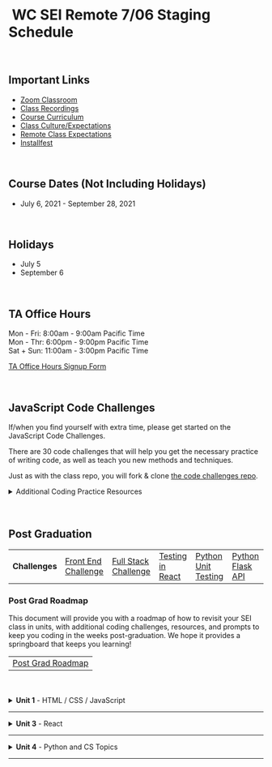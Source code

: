 <h1><img src="https://ga-dash.s3.amazonaws.com/production/assets/logo-9f88ae6c9c3871690e33280fcf557f33.png" alt="" style="max-width:100%;" /> WC SEI Remote 7/06 Staging Schedule</h1>

<br/>

## Important Links

- [Zoom Classroom](https://generalassembly.zoom.us/j/95974443973)
- [Class Recordings](https://github.com/SEIR-7-06/schedule/blob/master/class-recordings.md)
- [Course Curriculum](https://github.com/SEIR-7-06/schedule/blob/master/course-curriculum.md)
- [Class Culture/Expectations](https://github.com/SEIR-7-06/welcome-to-sei)
- [Remote Class Expectations](https://github.com/SEIR-7-06/remote-class-expectations)
- [Installfest](https://github.com/SEIR-7-06/installfest)

<br/>

## Course Dates (Not Including Holidays)

- July 6, 2021 - September 28, 2021

<br/>

## Holidays

- July 5
- September 6

<br/>

## TA Office Hours

Mon - Fri: 8:00am - 9:00am Pacific Time<br />
Mon - Thr: 6:00pm - 9:00pm Pacific Time<br />
Sat + Sun: 11:00am - 3:00pm Pacific Time

[TA Office Hours Signup Form](#)

<br/>

## JavaScript Code Challenges

If/when you find yourself with extra time, please get started on the JavaScript Code Challenges.

There are 30 code challenges that will help you get the necessary practice of writing code, as well as teach you new methods and techniques.

Just as with the class repo, you will fork & clone [the code challenges repo](https://github.com/SEIR-7-06/daily-js-code-challenges).

<details>
    <summary>Additional Coding Practice Resources</summary>
    <h3>Codewars</h3>
    <a href="https://www.codewars.com">Codewars</a> is an excellent source of coding challenges for numerous programming languages.
    <p>It's free, so be sure to create an account so that you can track your progress.
        Code challenges (called _Kata_) vary in difficulty from "8kyu" (easiest) to "1kyu".</p>
    <h3>Interview Cake</h3>
    <p>Designed to prep you technical interviews, <a href="https://www.interviewcake.com">Interview Cake</a> comes highly recommended.</p>
    <p>It's not free, however, you should take advantage of its free 7-day email crash course and decide to if its worth the bucks to you.</p>
    <h3>Advent of Code</h3>
    <p><a href="https://adventofcode.com/">Advent of Code</a> has special puzzles during the month of December (only).</p>
    <p>However, you can access past year's puzzles!</p>
</details>

<br/>
<br/>

## Post Graduation

<table>
    <tbody>
        <tr>    
            <td><strong>Challenges</strong></td>
            <td><a href="https://github.com/SEIR-7-06/shopping-cart-coding-challenge">Front End Challenge</a></td>
            <td><a href="https://github.com/SEIR-7-06/csv-parse-starter">Full Stack Challenge</a></td>
            <td><a href="https://github.com/SEIR-7-06/testing-in-react-with-jest-and-enzyme">Testing in React</a></td>
            <td><a href="https://github.com/SEIR-7-06/Python-unit-test">Python Unit Testing</a></td>
            <td><a href="https://github.com/SEIR-7-06/flask-api">Python Flask API</a></td>
        </tr>
    </tbody>
</table>

### Post Grad Roadmap

<p>This document will provide you with a roadmap of how to revisit your SEI class in units, with additional coding challenges, resources, and prompts to keep you coding in the weeks post-graduation. We hope it provides a springboard that keeps you learning!</p>
<table>
    <tbody>
        <tr>
            <td><a href="https://docs.google.com/spreadsheets/d/15JX2Z5_095QiYyxQ-aGsnjqmvVGxfATvnMO3k5SK_Y8/edit#gid=563096904">Post Grad Roadmap</a></td>
        </tr>
    </tbody>
</table>

<br />
<br />







<!-- Unit 1 Dropdown -->
<details>
    <summary><strong>Unit 1</strong> - HTML / CSS / JavaScript</summary>
    <ul type="none">
        <!-- Week 1 Dropdown -->
        <li>
            <details> 
                <summary>Week 1 - FUNdamentals!</summary>
                <!-- Schedule Table -->
                <h2>Week 1 Schedule</h2>
                <table>
                    <thead>
                        <tr>
                            <td></td>
                            <th>Morning Exercise</th>
                            <th>Module 1</th>
                            <th>Module 2</th>
                            <th>HW &amp; Extras</th>
                            <th>Focus</th>
                        </tr>
                    </thead>
                    <tbody>
                        <tr>
                            <td><strong>Monday</strong><br />(7/5)</td>
                            <td>Holiday</td>
                            <td>Holiday</td>
                            <td>Holiday</td>
                            <td>Holiday</td>
                            <td>Holiday</td>
                        </tr>
                        <tr>
                            <td><strong>Tuesday</strong><br />(7/6)</td>
                            <td><a href="https://github.com/SEIR-7-06/welcome-to-sei">Welcome to GA</a></td>
                            <td><a href="https://github.com/SEIR-7-06/installfest">Installfest</a></td>
                            <td><a href="https://github.com/SEIR-7-06/intro-terminal">Terminal Intro</a></td>
                            <td><a href="https://github.com/SEIR-7-06/command-line-lab">Terminal Lab</a></td>
                            <td><a href="https://github.com/SEIR-7-06/hw-unix-cli-practice">Terminal Practice</a></td>
                        </tr>
                        <tr>
                            <td><strong>Wednesday</strong><br />(7/7)</td>
                            <td><a href="https://github.com/SEIR-7-06/semantic-html">Semantic HTML</a></td>
                            <td><a href="https://github.com/SEIR-7-06/intro-to-programming">Intro To Programming</a></td>
                            <td>
                            - <a href="https://github.com/SEIR-7-06/github">Github</a>
                            </td>
                            <td><a href="https://github.com/SEIR-7-06/git-github-lab">Github Lab</a></td>
                            <td>Github Basics</td>
                        </tr>
                        <tr>
                            <td><strong>Thursday</strong><br />(7/8)</td>
                            <td><a href="">Outcomes</a></td>
                            <td><a href="https://github.com/SEIR-7-06/profile-cards">CSS Profile Card</a></td>
                            
                            <td>
                                
                            - <a href="https://github.com/SEIR-7-06/functions">Functions</a>
                            - <a href="https://github.com/SEIR-7-06/functions-lab">Functions Lab</a>
                            </td>
                            <td><a href="https://github.com/SEIR-7-06/functions-scope-hw">Functions</a></td>
                            <td>JavaScript Functions</td>
                        </tr>
                        <tr>
                            <td><strong>Friday</strong><br />(7/9)</td>
                            <td>CSS: Landing Page</td>
                            <td><a href="https://github.com/SEIR-7-06/Objects">Objects</a> </td>
                            <td><a href="https://github.com/SEIR-7-06/Objects-lab">Objects Lab</a></td>
                            <td><a href="https://github.com/SEIR-7-06/Objects-lab">Objects Lab</a></td>
                            <td>JavaScript Objects</td>
                        </tr>
                    </tbody>
                </table>
                <h2>Week 1 Deliverables</h2>
                <p>It is a requirement to complete at least 80% of all deliverables to receive: a Certificate of Completion; post-grad benefits such as the Meet and Greet; and Outcomes support.</p>
                <!-- Deliverable Table -->
                <table>
                    <thead>
                        <tr>
                            <td>Date Assigned</td>
                            <td>Deliverable</td>
                            <td>Final Due Date</td>
                        </tr>
                    </thead>
                    <tbody>
                        <tr>
                            <td>7/7</td>
                            <td><a href="https://github.com/SEIR-7-06/HW-Loops-Conditionals">Loops & Conditionals</a></td>
                            <td>7/14</td>
                        </tr>
                        <tr>
                            <td>7/8</td>
                            <td><a href="https://github.com/SEIR-7-06/functions-scope-hw">Functions</a></td>
                            <td>7/15</td>
                        </tr>
                    </tbody>
                </table>
            </details>
        </li>
        <!-- Week 2 Dropdown -->
        <li>
            <details>
                <summary>Week 2 - Advanced Objects, The DOM, jQuery...!</summary>
                <h2>Week 2 - Schedule</h2>
                <!-- Schedule Table -->
                <table>
                    <thead>
                        <tr>
                            <td></td>
                            <th>Morning Exercise</th>
                            <th>Module 1</th>
                            <th>Module 2</th>
                            <th>HW &amp; Extras</th>
                            <th>Focus</th>
                        </tr>
                    </thead>
                    <tbody>
                        <tr>
                            <td><strong>Monday</strong><br />(7/12)</td>
                            <td><a href="https://github.com/SEIR-7-06/social-share">CSS: Social Media Button</a></td>
                            <td><a href="https://github.com/SEIR-7-06/Combining-datatypes">Objects & this!</a></td>
                            <td>
                            - <a href="https://github.com/SEIR-7-06/solar-system-lab">Solar System Lab</a>
                            - <a href="https://github.com/SEIR-7-06/weather-object-lab">Weather Object Lab</a>
                            </td>
                            <td>
                            - <a href="https://github.com/SEIR-7-06/mixed-data-types-hw">Mixed Data Types</a>
                            - <a href="https://github.com/SEIR-7-06/Combining-Data-Types-Lab">Avengers Mixed Types</a>
                            </td>
                            <td>Objects & This!</td>
                        </tr>
                        <tr>
                            <td><strong>Tuesday</strong><br />(7/13)</td>
                            <td><a href="https://github.com/SEIR-7-06/classes">OOP & Classes</a></td>
                            <td><a href="https://github.com/SEIR-7-06/classes">OOP & Classes</a></td>
                            <td><a href="https://github.com/SEIR-7-06/classes">OOP & Classes</a></td>
                            <td><a href="https://github.com/SEIR-7-06/classes-lab">Classes Lab</a></td>
                            <td>Object Oriented Programming</td>
                        </tr>
                        <tr>
                            <td><strong>Wednesday</strong><br />(7/14)</td>
                            <td><a href="https://github.com/SEIR-7-06/space-battle">Space Battle</a></td>
                            <td><a href="https://github.com/SEIR-7-06/space-battle">Space Battle</a></td>
                            <td><a href="https://github.com/SEIR-7-06/space-battle">Space Battle</a></td>
                            <td><a href="https://github.com/SEIR-7-06/oop-pokemon">OOP Pokemon</a></td>
                            <td>Object Oriented Programming</td>
                        </tr>
                        <tr>
                            <td><strong>Thursday</strong><br />(7/15)</td>
                            <td><a href="">Outcomes</a></td>
                            <td><a href="https://github.com/SEIR-7-06/intro-to-the-dom">Intro to Dom</a></td>
                            <td><a href="https://github.com/SEIR-7-06/dom-events">Dom Events</a></td>
                            <td><a href="https://getbootstrap.com/docs/5.0/components/carousel/#with-controls">DOM Challenge: Build a Caoursel</a></td>
                            <td>Dom Manipulation</td>
                        </tr>
                        <tr>
                            <td><strong>Friday</strong><br />(7/16)</td>
                            <!-- <td><a href="https://github.com/SEIR-7-06/css-animation">CSS Animation</a></td> -->
                            <td><a href="https://github.com/SEIR-7-06/project-zero">Introduce Project 0</a></td>
                            <td><a href="https://github.com/SEIR-7-06/project-zero">Project 0</a></td>
                            <td><a href="https://github.com/SEIR-7-06/project-zero">Project 0</a></td>
                            <td><a href="https://github.com/SEIR-7-06/project-zero">Project 0</a></td>
                            <td>Project: Tamagotchi</td>
                        </tr>
                    </tbody>
                </table>
                <h2>Week 2 - Deliverables</h2>
                <p>It is a requirement to complete at least 80% of all deliverables to receive: a Certificate of Completion; post-grad benefits such as the Meet and Greet; and Outcomes support.</p>
                <!-- Deliverable Table -->
                <table>
                    <thead>
                        <tr>
                            <td>Date Assigned</td>
                            <td>Deliverable</td>
                            <td>Final Due Date</td>
                        </tr>
                    </thead>
                    <tbody>
                        <tr>
                            <td>7/12</td>
                            <td><a href="https://github.com/SEIR-7-06/mixed-data-types-hw">Mixed Data Types</a></td>
                            <td>7/19</td>
                        </tr>
                    </tbody>
                </table>
            </details>
        </li>
        <!-- Week 3 Dropdown -->
        <li>
            <details>
                <summary>Week 3 - Project Zero: Tamagotchi</summary>
                <!-- Schedule Table -->
                <h2>Week 3 - Schedule</h2>
                <table>
                    <thead>
                        <tr>
                            <td></td>
                            <th>Morning Exercise</th>
                            <th>Module 1</th>
                            <th>Module 2</th>
                            <th>HW &amp; Extras</th>
                            <th>Focus</th>
                        </tr>
                    </thead>
                    <tbody>
                        <tr>
                            <td><strong>Monday</strong><br />(7/19)</td>
                            <td><a href="https://github.com/SEIR-7-06/project-zero">Project 0</a></td>
                            <td><a href="https://github.com/SEIR-7-06/project-zero">Project 0</a></td>
                            <td><a href="https://github.com/SEIR-7-06/project-zero">Project 0</a></td>
                            <td><a href="https://github.com/SEIR-7-06/project-zero">Project 0</a></td>
                            <td>Project 0</td>
                        </tr>
                        <tr>
                            <td><strong>Tuesday</strong><br />(7/20)</td>
                            <td><a href="https://github.com/SEIR-7-06/project-zero">Project 0</a></td>
                            <td><a href="https://github.com/SEIR-7-06/project-zero">Project 0</a></td>
                            <td><a href="https://github.com/SEIR-7-06/project-zero">Project 0</a></td>
                            <td><a href="https://github.com/SEIR-7-06/project-zero">Project 0</a></td>
                            <td>Project 0</td>
                        </tr>
                        <tr>
                            <td><strong>Wednesday</strong><br />(7/21)</td>
                            <td><a href="https://github.com/SEIR-7-06/project-zero">Project 0</a></td>
                            <td><a href="https://github.com/SEIR-7-06/project-zero">Project 0</a></td>
                            <td><a href="https://github.com/SEIR-7-06/project-zero">Project 0</a></td>
                            <td><a href="https://github.com/SEIR-7-06/project-zero">Project 0</a></td>
                            <td>Project 0</td>
                        </tr>
                        <tr>
                            <td><strong>Thursday</strong><br />(7/22)</td>
                            <td><a href="">Outcomes</a></td>
                            <td><a href="https://github.com/SEIR-7-06/project-zero">Project 0</a></td>
                            <td><a href="https://github.com/SEIR-7-06/deploy-to-github-pages">GitHub Pages Deployment</a></td>
                            <td><a href="https://github.com/SEIR-7-06/project-zero">Project 0</a></td>
                            <td>Project 0</td>
                        </tr>
                        <tr>
                            <td><strong>Friday</strong><br />(7/23)</td>
                            <td><a href="https://github.com/SEIR-7-06/project-zero">Project 0 Presentations</a></td>
                            <td><a href="https://github.com/SEIR-7-06/project-zero">Project 0 Presentations</a></td>
                            <td><a href="https://github.com/SEIR-7-06/project-zero">Project 0 Presentations</a></td>
                            <td><a href="https://github.com/SEIR-7-06/project-zero">Project 0 Presentations</a></td>
                            <td>Project: Tamagotchi</td>
                        </tr>
                    </tbody>
                </table>
                <h2>Week 3 - Deliverables</h2>
                <p>It is a requirement to complete at least 80% of all deliverables to receive: a Certificate of Completion; post-grad benefits such as the Meet and Greet; and Outcomes support.</p>
                <!-- Deliverable Table -->
                <table>
                    <thead>
                        <tr>
                            <td>Date Assigned</td>
                            <td>Deliverable</td>
                            <td>Final Due Date</td>
                        </tr>
                    </thead>
                    <tbody>
                        <tr>
                            <td>7/19</td>
                            <td><a href="https://github.com/SEIR-7-06/project-zero">Project: Tamagotchi</a></td>
                            <td>7/23</td>
                        </tr>
                    </tbody>
                </table>
            </details>
        </li>
    </ul>
</details>
<hr />

<!-- Unit 2 Dropdown -->
<details>
    <summary><strong>Unit 2</strong> - JS Servers & NOSQL Databases</summary>
    <ul type="none">
        <!-- Week 4 Dropdown -->
        <li>
            <details> 
                <summary>Week 4 - Node, Express, & MongoDB</summary>
                <!-- Schedule Table -->
                <h2>Week 4 Schedule</h2>
                <a href="https://github.com/SEIR-7-06/express-fruits">Express Fruit App (class repo)</a>
                <table>
                    <thead>
                        <tr>
                            <td></td>Project Zero: Tamagotchi
                            <th>Morning Exercise</th>
                            <th>Module 1</th>
                            <th>Module 2</th>
                            <th>HW &amp; Extras</th>
                            <th>Focus</th>
                        </tr>
                    </thead>
                <tbody>
                    <tr>
                        <td><strong>Monday</strong><br />(7/26)</td>
                        <td><a href="https://github.com/SEIR-7-06/jquery-ajax-apis">AJAX & API's</a></td>
                        <td><a href="https://github.com/SEIR-7-06/jquery-ajax-apis">AJAX & API's</a></td>
                        <td><a href="https://github.com/SEIR-7-06/jquery-ajax-apis">AJAX & API's</a></td>
                        <td><a href="https://github.com/SEIR-7-06/jquery-ajax-apis">AJAX & API's</a></td>
                        <td>AJAX/API's</td>
                    </tr>
                    <tr>
                        <td><strong>Tuesday</strong><br />(7/27)</td>
                        <td>
                        - <a href="https://github.com/SEIR-7-06/installfest/blob/master/unit2-installations.md">Unit 2 Installfest</a>
                        - <a href="https://github.com/SEIR-7-06/intro_to_Express">Intro To Express</a>
                        </td>
                        <td>
                        - <a href="https://github.com/SEIR-7-06/url_and_query_params">Url & Params</a>
                        - <a href="https://github.com/SEIR-7-06/express-lab-params">Params lab</a>
                        </td>
                        <td><a href="https://github.com/SEIR-7-06/intro_to_Rest">Intro To Rest</a></td>
                        <td><a href="https://github.com/SEIR-7-06/express-space-homework">Express Space <strong></a></td>
                        <td>Node/Express</td>
                    </tr>
                    <tr>
                        <td><strong>Wednesday</strong><br />(7/28)</td>
                        <td><a href="https://github.com/SEIR-7-06/MVC">MVC</a></td>
                        <td><a href="https://github.com/SEIR-7-06/mvc-intro-lab">MVC Intro Lab</a></td>
                        <td>
                        - <a href="https://github.com/SEIR-7-06/NEW_Create_Express">New & Create</a>
                        - <a href="https://github.com/SEIR-7-06/Express-Create-Lab">Lab: Products App</a>
                        </td>
                        <td><a href="https://github.com/SEIR-7-06/Pokemon-Express">Pokemon Express</a></td>
                        <td>Node/Express</td>
                    </tr>
                    <tr>
                        <td><strong>Thursday</strong><br />(7/29)</td>
                        <td><a href="">Outcomes</a></td>
                        <td><a href="https://github.com/SEIR-7-06/Delete-Express">Delete & Edit</a></td>
                        <td>
                        - <a href="https://github.com/SEIR-7-06/express-controllers">Controllers</a>
                        - <a href="https://github.com/SEIR-7-06/express-partner-lab">Lab: Pair Programming</a>
                        </td>
                        <td><a href="https://github.com/SEIR-7-06/Pokemon-Express">Pokemon Express</a></td>
                        <td>MongoDB/Mongoose</td>
                    </tr>
                    <tr>
                        <td><strong>Friday</strong><br />(7/30)</td>
                        <td><a href="https://github.com/SEIR-7-06/mongo-lesson">Intro to Mongo</a></td>
                        <td><a href="https://github.com/SEIR-7-06/mongo-lab">Mongo Lab</a></td>
                        <td>
                        - <a href="https://github.com/SEIR-7-06/mongoose-lesson">Intro to Mongoose</a>
                        - <a href="https://github.com/SEIR-7-06/Mongoose-Lab">Mongoose Lab</a>
                        </td>
                        <td><a href="https://github.com/SEIR-7-06/mongoose-vampires-hw">Mongoose Vampires <strong></a></td>
                        <td>Full Stack Dev</td>
                    </tr>
                    <!-- <tr>
                        <td><strong>Friday</strong><br />(7/30)</td>
                        <td><a href="https://github.com/SEIR-7-06/Scope">Scope</a></td>
                        <td><a href="https://github.com/SEIR-7-06/express-adding-models">Fruits App with Database</a></td>
                        <td>
                        - <a href="https://github.com/SEIR-7-06/first-full-stack-homework">MEN Stack Lab (CR)</a>
                        - <a href="https://github.com/SEIR-7-06/first-full-stack-homework">MEN Stack Lab (UD)</a>
                        </td>
                        <td><a href="https://github.com/SEIR-7-06/first-full-stack-homework">MEN Stack</a></td>
                        <td>Full Stack</td>
                    </tr>  -->
                    </tbody>
                </table>
                <h2>Week 4 - Deliverables</h2>
                <p>It is a requirement to complete at least 80% of all deliverables to receive: a Certificate of Completion; post-grad benefits such as the Meet and Greet; and Outcomes support.</p>
                <table>
                    <thead>
                        <tr>
                            <td>Date Assigned</td>
                            <td>Deliverable</td>
                            <td>Final Due Date</td>
                        </tr>
                    </thead>
                    <tbody>
                        <tr>
                            <td>4/26</td>
                            <td><a href="https://github.com/SEIR-7-06/express-space-homework">Express Space</a></td>
                            <td>5/3</td>
                        </tr>
                        <tr>
                            <td>4/29</td>
                            <td><a href="https://github.com/SEIR-7-06/mongoose-vampires-hw">Mongoose Vampires</a></td>
                            <td>5/6</td>
                        </tr>
                    </tbody>
                </table>
            </details>
        </li>
        <!-- Week 5 Dropdown -->
        <li>
            <details>
                <summary>Week 5 - Servers & Databases Continued</summary>
                <a href="https://github.com/SEIR-7-06/express-fruits">Express Fruit App (class repo)</a><br />
                <a href="https://github.com/SEIR-7-06/express-blog">Express Blog (class Repo)</a><br />
                <a href="https://github.com/SEIR-7-06/express-bookmarks">Express Bookmarks (class Repo)</a>
                <h2>Week 5 - Schedule</h2>
                <!-- Schedule Table -->
                <table>
                    <thead>
                        <tr>
                            <td></td>
                            <th>Morning Exercise</th>
                            <th>Module 1</th>
                            <th>Module 2</th>
                            <th>HW &amp; Extras</th>
                            <th>Focus</th>
                        </tr>
                    </thead>
                    <tbody>
                        <tr>
                            <td><strong>Monday</strong><br />(8/2)</td>
                            <td><a href="https://github.com/SEIR-7-06/Scope">Scope</a></td>
                            <td><a href="https://github.com/SEIR-7-06/express-adding-models">Fruits App with Database</a></td>
                            <td>
                            - <a href="https://github.com/SEIR-7-06/first-full-stack-homework">MEN Stack Lab (CR)</a>
                            - <a href="https://github.com/SEIR-7-06/first-full-stack-homework">MEN Stack Lab (UD)</a>
                            </td>
                            <td><a href="https://github.com/SEIR-7-06/first-full-stack-homework">MEN Stack</a></td>
                            <td>Full Stack</td>
                        </tr>
                        <tr>
                            <td><strong>Tuesday</strong><br />(8/3)</td>
                            <td><a href="https://github.com/SEIR-7-06/Two-Model-Crud-No-RelationShip">Express Blog (1st Model)</a></td>
                            <td><a href="https://github.com/SEIR-7-06/two-model-second-model-crud">Express Blog (2nd Model)</a></td>
                            <td><a href="https://github.com/SEIR-7-06/two-model-lab">Two Model lab</a></td>
                            <td><a href="https://github.com/SEIR-7-06/photo-app-hw">Photo App</a></td>
                            <td>Full Stack Development</td>
                        </tr>
                        <tr>
                            <td><strong>Wednesday</strong><br />(7/14)</td>
                            <td><a href="https://github.com/SEIR-7-06/space-battle">Space Battle</a></td>
                            <td><a href="https://github.com/SEIR-7-06/space-battle">Space Battle</a></td>
                            <td><a href="https://github.com/SEIR-7-06/space-battle">Space Battle</a></td>
                            <td><a href="https://github.com/SEIR-7-06/oop-pokemon">OOP Pokemon</a></td>
                            <td>Object Oriented Programming</td>
                        </tr>
                        <tr>
                            <td><strong>Thursday</strong><br />(8/5)</td>
                            <td><a href="">Outcomes</a></td>
                            <td><a href="https://github.com/SEIR-7-06/Github-collaboration-guide">Git Collaboration</a></td>
                            <td><a href="https://github.com/SEIR-7-06/project-one">Project One Planning</a></td>
                            <td><a href="https://github.com/SEIR-7-06/project-one">Project One Planning</a></td>
                            <td>Full Stack Development</td>
                        </tr>
                        <tr>
                            <td><strong>Friday</strong><br />(8/6)</td>
                            <td><a href="https://github.com/SEIR-7-06/project-one">Project One Approvals</a></td>
                            <td><a href="https://github.com/SEIR-7-06/project-one">Project One Approvals</a></td>
                            <td><a href="https://github.com/SEIR-7-06/project-one">Project One Approvals</a></td>
                            <td><a href="https://github.com/SEIR-7-06/project-one">Project One Approvals</a></td>
                            <td><a href="https://github.com/SEIR-7-06/project-one">Project One Approvals</a></td>
                        </tr>
                    </tbody>
                </table>
                <h2>Week 5 - Deliverables</h2>
                <p>It is a requirement to complete at least 80% of all deliverables to receive: a Certificate of Completion; post-grad benefits such as the Meet and Greet; and Outcomes support.</p>
                <!-- Deliverable Table -->
                <table>
                    <thead>
                        <tr>
                            <td>Date Assigned</td>
                            <td>Deliverable</td>
                            <td>Final Due Date</td>
                        </tr>
                    </thead>
                    <tbody>
                        <tr>
                            <td>5/11</td>
                            <td><a href="https://github.com/SEIR-7-06/first-full-stack-homework">MEN Stack</a></td>
                            <td>5/18</td>
                        </tr>
                        <tr>
                            <td>5/15</td>
                            <td><a href="https://github.com/SEIR-7-06/project-one">Project One</a></td>
                            <td>5/22</td>
                        </tr>
                    </tbody>
                </table>
            </details>
        </li>
        <!-- Week 6 Dropdown -->
        <li>
            <details>
                <summary>Week 6 - Project: Express</summary>
                <!-- Schedule Table -->
                <h2>Week 6 - Schedule</h2>
                <table>
                    <thead>
                        <tr>
                            <td></td>
                            <th>Morning Exercise</th>
                            <th>Module 1</th>
                            <th>Module 2</th>
                            <th>HW &amp; Extras</th>
                            <th>Focus</th>
                        </tr>
                    </thead>
                    <tbody>
                        <tr>
                            <td><strong>Monday</strong><br />(8/9)</td>
                            <td><a href="https://github.com/SEIR-7-06/project-one">Project One</a></td>
                            <td><a href="https://github.com/SEIR-7-06/project-one">Project One</a></td>
                            <td><a href="https://github.com/SEIR-7-06/project-one">Project One</a></td>
                            <td><a href="https://github.com/SEIR-7-06/project-one">Project One</a></td>
                            <td>Project One</td>
                        </tr>
                        <tr>
                            <td><strong>Tuesday</strong><br />(8/10)</td>
                            <td><a href="https://github.com/SEIR-7-06/project-one">Project One</a></td>
                            <td><a href="https://github.com/SEIR-7-06/Node-Heroku-Deployment">Heroku Deployment</a></td>
                            <td><a href="https://github.com/SEIR-7-06/project-one">Project One</a></td>
                            <td><a href="https://github.com/SEIR-7-06/project-one">Project One</a></td>
                            <td>Project One</td>
                        </tr>
                        <tr>
                            <td><strong>Wednesday</strong><br />(8/11)</td>
                            <td><a href="https://github.com/SEIR-7-06/project-one">Project One</a></td>
                            <td><a href="https://github.com/SEIR-7-06/project-one">Project One</a></td>
                            <td><a href="https://github.com/SEIR-7-06/sessions">Express Session</a></td>
                            <td><a href="https://github.com/SEIR-7-06/project-one">Project One</a></td>
                            <td>Project One</td>
                        </tr>
                        <tr>
                            <td><strong>Thursday</strong><br />(8/12)</td>
                            <td><a href="">Outcomes</a></td>
                            <td><a href="https://github.com/SEIR-7-06/project-one">Project One Presentations</a></td>
                            <td><a href="https://github.com/SEIR-7-06/project-one">Project One Presentations</a></td>
                            <td><a href="https://github.com/SEIR-7-06/project-one">Project One Presentations</a></td>
                            <td>Project One</td>
                        </tr>
                        <tr>
                            <td><strong>Friday</strong><br />(8/13)</td>
                            <td><a href="https://github.com/SEIR-7-06/react-intro-remote">React Intro</a></td>
                            <td><a href="https://github.com/SEIR-7-06/react-intro-remote">React Intro</a></td>
                            <td><a href="https://github.com/SEIR-7-06/monument-react-refactor">React Monument Refactor</a></td>
                            <td><a href="https://github.com/SEIR-7-06/monument-react-refactor">React Monument Refactor</a></td>
                            <td>React</td>
                        </tr>
                    </tbody>
                </table>
                <h2>Week 6 - Deliverables</h2>
                <p>It is a requirement to complete at least 80% of all deliverables to receive: a Certificate of Completion; post-grad benefits such as the Meet and Greet; and Outcomes support.</p>
                <!-- Deliverable Table -->
                <table>
                    <thead>
                        <tr>
                            <td>Date Assigned</td>
                            <td>Deliverable</td>
                            <td>Final Due Date</td>
                        </tr>
                    </thead>
                    <tbody>
                        <tr>
                            <td>5/10</td>
                            <td><a href="https://github.com/SEIR-7-06/project-one">Project One</a></td>
                            <td>5/14</td>
                        </tr>
                    </tbody>
                </table>
            </details>
        </li>
    </ul>
</details>
<hr />

<!-- Unit 3 Dropdown -->
<details>
    <summary><strong>Unit 3</strong> - React</summary>
    <ul type="none">
        <!-- Week 7 Dropdown -->
        <li>
            <details> 
                <summary>Week 7 - React</summary>
                <!-- Schedule Table -->
                <h2>Week 7 Schedule</h2>
                <table>
                    <thead>
                        <tr>
                            <td></td>
                            <th>Morning Exercise</th>
                            <th>Module 1</th>
                            <th>Module 2</th>
                            <th>HW &amp; Extras</th>
                            <th>Focus</th>
                        </tr>
                    </thead>
                    <tbody>
                        <tr>
                            <td><strong>Monday</strong><br />(8/16)</td>
                            <td><a href="https://github.com/SEIR-7-06/react-state-remote">React Props</a></td>
                            <td><a href="https://github.com/SEIR-7-06/react-state-remote">React Props</a></td>
                            <td><a href="https://github.com/SEIR-7-06/react-state-remote">React Props</a></td>
                            <td><a href="https://github.com/SEIR-7-06/react-state-remote">React Props</a></td>
                            <td>React</td>
                        </tr>
                        <tr>
                            <td><strong>Tuesday</strong><br />(8/17)</td>
                            <td><a href="https://github.com/SEIR-7-06/react-state-remote">React State</a></td>
                            <td><a href="https://github.com/SEIR-7-06/react-state-remote">React State</a></td>
                            <td><a href="https://github.com/SEIR-7-06/react-state-remote">React State</a></td>
                            <td><a href="https://github.com/SEIR-7-06/react-state-remote">React State</a></td>
                            <td>React</td>
                        </tr>
                        <tr>
                            <td><strong>Wednesday</strong><br />(8/18)</td>
                            <td><a href="https://github.com/SEIR-7-06/react-component-lifecycle-remote">React Component Lifecycle</a></td>
                            <td><a href="https://github.com/SEIR-7-06/react-component-lifecycle-remote">React Component Lifecycle</a></td>
                            <td>
                            - <a href="https://github.com/SEIR-7-06/react-geoquakes">React GeoQuakes</a>
                            - <a href="https://github.com/SEIR-7-06/react-contacts">React Contacts</a>
                            </td>
                            <td><a href="https://github.com/SEIR-7-06/react-geoquakes">React GeoQuakes</a></td>
                            <td>React</td>
                        </tr>
                        <tr>
                            <td><strong>Thursday</strong><br />(8/19)</td>
                            <td><a href="">Outcomes</a></td>
                            <td><a href="https://github.com/SEIR-7-06/react-router-intro">React Router</a></td>
                            <td><a href="https://github.com/SEIR-7-06/react-router-intro">React Router</a></td>
                            <td><a href="https://github.com/SEIR-7-06/react-router-intro">React Router</a></td>
                            <td>React</td>
                        </tr>
                        <tr>
                            <td><strong>Friday</strong><br />(8/20)</td>
                            <td><a href="https://github.com/SEIR-7-06/react_todo_walkthrough">React TODO Walkthrough</a></td>
                            <td><a href="https://github.com/SEIR-7-06/react_todo_walkthrough">React TODO Walkthrough</a></td>
                            <td>Outcomes</td>
                            <td><a href="https://github.com/SEIR-7-06/react_todo_walkthrough">React TODO Walkthrough</a></td>
                            <td>Refactor ToDo with own backend</td>
                        </tr>
                    </tbody>
                </table>
                <h2>Week 7 Deliverables</h2>
                <p>It is a requirement to complete at least 80% of all deliverables to receive: a Certificate of Completion; post-grad benefits such as the Meet and Greet; and Outcomes support.</p>
                <!-- Deliverable Table -->
                <table>
                    <thead>
                        <tr>
                            <td>Date Assigned</td>
                            <td>Deliverable</td>
                            <td>Final Due Date</td>
                        </tr>
                    </thead>
                    <tbody>
                        <tr>
                            <td>5/21</td>
                            <td><a href="https://github.com/SEIR-7-06/psql-carmen-san-diego-lab">Carmen San Diego</a></td>
                            <td>5/28</td>
                        </tr>
                    </tbody>
                </table>
            </details>
        </li>
        <!-- Week 8 Dropdown -->
        <li>
            <details>
                <summary>Week 8 - Project Wayfarer</summary>
                <h2>Week 8 - Schedule</h2>
                <!-- Schedule Table -->
                <table>
                    <thead>
                        <tr>
                            <td></td>
                            <th>Morning Exercise</th>
                            <th>Module 1</th>
                            <th>Module 2</th>
                            <th>HW &amp; Extras</th>
                            <th>Focus</th>
                        </tr>
                    </thead>
                    <tbody>
                        <tr>
                            <td><strong>Monday</strong><br />(8/23)</td>
                            <td><a href="https://github.com/SEIR-7-06/building-a-mern-app">Building a MERN App</a></td>
                            <td><a href="https://github.com/SEIR-7-06/building-a-mern-app">Building a MERN App</a></td>
                            <td><a href="https://github.com/SEIR-7-06/building-a-mern-app">Building a MERN App</a></td>
                            <td>Add a new feature to GameLib App</td>
                            <td>FullStack</td>
                        </tr>
                        <tr>
                            <td><strong>Tuesday</strong><br />(8/24)</td>
                            <td><a href="https://github.com/SEIR-7-06/Github-collaboration-guide">Git Collaboration</a></td>
                            <td><a href="https://github.com/SEIR-7-06/Project-Wayfarer">Introduce Project Wayfarer</a></td>
                            <td><a href="https://github.com/SEIR-7-06/Project-Wayfarer">Project Wayfarer</a></td>
                            <td><a href="https://github.com/SEIR-7-06/Project-Wayfarer">Project Wayfarer</a></td>
                            <td>Full Stack React</td>         
                        </tr>
                        <tr>
                            <tr>
                                <td><strong>Wednesday</strong><br />(8/25)</td>
                                <td><a href="https://github.com/SEIR-7-06/Project-Wayfarer">Project Wayfarer</a></td>
                                <td><a href="https://github.com/SEIR-7-06/Project-Wayfarer">Project Wayfarer</a></td>
                                <td><a href="https://github.com/SEIR-7-06/Project-Wayfarer">Project Wayfarer</a></td>
                                <td><a href="https://github.com/SEIR-7-06/Project-Wayfarer">Project Wayfarer</a></td>
                                <td>Full Stack React</td> 
                            </tr>
                        </tr>
                        <tr>
                            <td><strong>Thursday</strong><br />(8/26)</td>
                            <td><a href="">Outcomes</a></td>
                            <td><a href="https://github.com/SEIR-7-06/Project-Wayfarer">Project Wayfarer</a></td>
                            <td><a href="https://github.com/SEIR-7-06/Project-Wayfarer">Project Wayfarer</a></td>
                            <td><a href="https://github.com/SEIR-7-06/Project-Wayfarer">Project Wayfarer</a></td>
                            <td>Full Stack React</td>
                        </tr>
                        <tr>
                            <td><strong>Friday</strong><br />(8/27)</td>
                            <td><a href="https://github.com/SEIR-7-06/Project-Wayfarer">Project Wayfarer</a></td>
                            <td><a href="https://github.com/SEIR-7-06/Project-Wayfarer">Project Wayfarer</a></td>
                            <td><a href="https://github.com/SEIR-7-06/Project-Wayfarer">Project Wayfarer</a></td>
                            <td><a href="https://github.com/SEIR-7-06/Project-Wayfarer">Project Wayfarer</a></td>
                            <td>Full Stack React</td>
                        </tr>
                    </tbody>
                </table>
                <h2>Week 8 - Deliverables</h2>
                <p>It is a requirement to complete at least 80% of all deliverables to receive: a Certificate of Completion; post-grad benefits such as the Meet and Greet; and Outcomes support.</p>
                <!-- Deliverable Table -->
                <table>
                    <thead>
                        <tr>
                            <td>Date Assigned</td>
                            <td>Deliverable</td>
                            <td>Final Due Date</td>
                        </tr>
                    </thead>
                    <tbody>
                        <tr>
                            <td>5/24</td>
                            <td><a href="https://github.com/SEIR-7-06/Finch-collector-lab-views">Finch Collector</a></td>
                            <td>5/31</td>
                        </tr>
                    </tbody>
                </table>
            </details>
        </li>
    </ul>
</details>
<hr />

<!-- Unit 4 Dropdown -->
<details>
    <summary><strong>Unit 4</strong> - Python and CS Topics</summary>
    <ul type="none">
        <!-- Week 9 Dropdown -->
        <li>
            <details>
                <summary>Week 9 - Python & Intro to CS</summary>
                <!-- Schedule Table -->
                <h2>Week 9 - Schedule</h2>
                <table>
                    <thead>
                        <tr>
                            <td></td>
                            <th>Morning Exercise</th>
                            <th>Module 1</th>
                            <th>Module 2</th>
                            <th>HW &amp; Extras</th>
                            <th>Focus</th>
                        </tr>
                    </thead>
                    <tbody>
                        <tr>
                            <td><strong>Monday</strong><br />(8/30)</td>
                            <td><a href="https://github.com/SEIR-7-06/Project-Wayfarer">Project Wayfarer Presentations</a></td>
                            <td><a href="https://github.com/SEIR-7-06/Project-Wayfarer">Project Wayfarer Presentations</a></td>
                            <td><a href="https://github.com/SEIR-7-06/Project-Wayfarer">Project Wayfarer Presentations</a></td>
                            <td><a href="https://github.com/SEIR-7-06/Project-Wayfarer">Project Wayfarer Presentations</a></td>
                            <td>Full Stack React</td>
                        </tr>
                        <tr>
                            <td><strong>Tuesday</strong><br />(8/31)</td>
                            <td>Coding Challenge
                            - <a href="https://github.com/SEIR-7-06/Technical-Interview-A">Technical Interview A</a>
                            - <a href="https://github.com/SEIR-7-06/Technical-Interview-B">Technical Interview B</a>
                            </td>
                            <td>Coding Challenge
                            - <a href="https://github.com/SEIR-7-06/Technical-Interview-A">Technical Interview A</a>
                            - <a href="https://github.com/SEIR-7-06/Technical-Interview-B">Technical Interview B</a>  
                            </td>
                            <td><a href="https://github.com/SEIR-7-06/Computer-Science-Lightning-Learns">Data Structure Research Assignment</a></td>
                            <td><a href="https://github.com/SEIR-7-06/Computer-Science-Lightning-Learns">Data Structure Research Assignment</a></td>
                            <td>Interview Prep</td>
                        </tr>
                        <tr>
                            <td><strong>Wednesday</strong><br />(9/1)</td>
                            <td><a href="https://github.com/SEIR-7-06/Computer-Science-Lightning-Learns">Data Structure Presentations</a></td>
                            <td><a href="https://github.com/SEIR-7-06/intro-to-python">Intro to Python</a></td>
                            <td>
                            - <a href="https://github.com/SEIR-7-06/python-control-flow-lab">Lab: Control Flow</a>
                            - Project One Feedback
                            </td>
                            <td><a href="https://github.com/SEIR-7-06/python-koans">Python Koans</a></td>
                            <td>Python</td>
                        </tr>
                        <tr>
                            <td><strong>Thursday</strong><br />(9/2)</td>
                            <td>
                            - <a href="https://repl.it/@KennethBushman/wc-weir-1207#script.js">Big O Notation</a>
                            - <a href="https://www.bigocheatsheet.com/">Big O Cheat Sheet</a>
                            </td>
                            <td>
                            - <a href="https://github.com/SEIR-7-06/lists-ranges">Python Lists & Ranges</a>
                            - <a href="https://github.com/SEIR-7-06/lists-ranges/blob/master/main.py">Lists & Ranges Demo Code</a>
                            </td>
                            <td><a href="https://github.com/SEIR-7-06/lists_and_ranges_pylab">Python Lists & Ranges Lab</a></td>
                            <td><a href="https://github.com/SEIR-7-06/state-capitals">Lab: State Capitals</a></td>
                            <td>Python</td>
                        </tr>
                        <tr>
                            <td><strong>Friday</strong><br />(9/3)</td>
                            <td>
                            - <a href="https://github.com/SEIR-7-06/python-oop">Python OOP</a>
                            - <a href="https://github.com/SEIR-7-06/python-oop-demo">Python OOP Demo Code</a>
                            </td>
                            <td>
                            - <a href="https://github.com/SEIR-7-06/python-oop">Python OOP</a>
                            - <a href="https://github.com/SEIR-7-06/python-oop-demo">Python OOP Demo Code</a>
                            </td>
                            <td>
                            - <a href="https://github.com/SEIR-7-06/python-oop">Python OOP</a>
                            - <a href="https://github.com/SEIR-7-06/codebar">Lab: Codebar</a>
                            </td>
                            <td>
                            - <a href="https://github.com/SEIR-7-06/codebar">Codebar</a>
                            - <a href="https://github.com/SEIR-7-06/python-koans">Python Koans</a>
                            </td>
                            <td>Python OOP</td>  
                        </tr>
                    </tbody>
                </table>
                <h2>Week 9 - Deliverables</h2>
                <p>It is a requirement to complete at least 80% of all deliverables to receive: a Certificate of Completion; post-grad benefits such as the Meet and Greet; and Outcomes support.</p>
                <!-- Deliverable Table -->
                <table>
                    <thead>
                        <tr>
                            <td>Date Assigned</td>
                            <td>Deliverable</td>
                            <td>Final Due Date</td>
                        </tr>
                    </thead>
                    <tbody>
                        <tr>
                            <td>6/2</td>
                            <td><a href="https://github.com/SEIR-7-06/monument-react-refactor">React Monument Refactor</a></td>
                            <td>6/9</td>
                        </tr>
                        <tr>
                            <td>6/4</td>
                            <td><a href="https://github.com/SEIR-7-06/react-geoquakes">React GeoQuakes</a></td>
                            <td>6/11</td>
                        </tr>
                    </tbody>
                </table>
            </details>
        </li>
        <!-- Week 10 Dropdown -->
        <li>
            <details> 
                <summary>Week 10 - SQL and Flask</summary>
                <!-- Schedule Table -->
                <h2>Week 10 Schedule</h2>
                <table>
                    <thead>
                        <tr>
                            <td></td>
                            <th>Morning Exercise</th>
                            <th>Module 1</th>
                            <th>Module 2</th>
                            <th>HW &amp; Extras</th>
                            <th>Focus</th>
                        </tr>
                    </thead>
                    <tbody>
                        <tr>
                            <td><strong>Monday</strong><br />(7/5)</td>
                            <td>Holiday</td>
                            <td>Holiday</td>
                            <td>Holiday</td>
                            <td>Holiday</td>
                            <td>Holiday</td>
                        </tr>
                        <tr>
                            <td><strong>Tuesday</strong><br />(9/7)</td>
                            <td><a href="https://github.com/SEIR-7-06/psql-install-intro">PSQL/PostgreSQL Intro</a></td>
                            <td><a href="https://github.com/SEIR-7-06/psql-install-intro">PSQL/PostgreSQL Intro</a></td>
                            <td><a href="https://github.com/SEIR-7-06/sql-airplane-lab">Lab: SQL Airplane</a></td>
                            <td>
                            - <a href="https://github.com/SEIR-7-06/psql-carmen-san-diego-lab">Carmen San Diego</a>
                            - <a href="https://github.com/SEIR-7-06/python-koans">Python Koans</a>
                            </td>
                            <td>SQL</td>
                        </tr>
                        <tr>
                            <td><strong>Wednesday</strong><br />(9/8)</td>
                            <td><a href="">Flask</a></td>
                            <td><a href="">Flask</a></td>
                            <td><a href="">Flask</a></td>
                            <td>Flask</td>
                            <td>Flask</td>
                        </tr>
                        <tr>
                            <td><strong>Thursday</strong><br />(9/9)</td>
                            <td><a href="">Outcomes</a></td>
                            <td><a href="">Flask</a></td>
                            <td><a href="">Flask</a></td>
                            <td>Flask</td>
                            <td>Flask</td>
                        </tr>
                        <tr>
                            <td><strong>Friday</strong><br />(9/10)</td>
                            <td><a href="https://github.com/SEIR-7-06/final-project">Introduce Final Project</a></td>
                            <td><a href="https://github.com/SEIR-7-06/final-project">Introduce Final Project</a></td>
                            <td><a href="https://github.com/SEIR-7-06/final-project">Introduce Final Project</a></td>
                            <td><a href="https://github.com/SEIR-7-06/final-project">Introduce Final Project</a></td>
                            <td>Final Project</td>
                        </tr>
                    </tbody>
                </table>
                <h2>Week 10 Deliverables</h2>
                <p>It is a requirement to complete at least 80% of all deliverables to receive: a Certificate of Completion; post-grad benefits such as the Meet and Greet; and Outcomes support.</p>
                <!-- Deliverable Table -->
                <table>
                    <thead>
                        <tr>
                            <td>Date Assigned</td>
                            <td>Deliverable</td>
                            <td>Final Due Date</td>
                        </tr>
                    </thead>
                    <tbody>
                        <tr>
                            <td>6/8</td>
                            <td><a href="https://github.com/SEIR-7-06/Computer-Science-Lightning-Learns">Data Structure Research Assignment</a></td>
                            <td>6/9</td>
                        </tr>
                    </tbody>
                </table>
            </details>
        </li>
        <!-- Week 11 Dropdown -->
        <li>
            <details>
                <summary>Week 11 - Final Project</summary>
                <h2>Week 11 - Schedule</h2>
                <!-- Schedule Table -->
                <table>
                    <thead>
                        <tr>
                            <td></td>
                            <th>Morning Exercise</th>
                            <th>Module 1</th>
                            <th>Module 2</th>
                            <th>HW &amp; Extras</th>
                            <th>Focus</th>
                        </tr>
                    </thead>
                    <tbody>
                        <tr>
                            <td><strong>Monday</strong><br />(9/13)</td>
                            <td><a href="https://github.com/SEIR-7-06/final-project">Final Project</a></td>
                            <td><a href="https://github.com/SEIR-7-06/final-project">Final Project</a></td>
                            <td><a href="https://github.com/SEIR-7-06/final-project">Final Project</a></td>
                            <td><a href="https://github.com/SEIR-7-06/final-project">Final Project</a></td>
                            <td>Final Project</td>
                        </tr>
                        <tr>
                            <td><strong>Tuesday</strong><br />(9/14)</td>
                            <td><a href="https://github.com/SEIR-7-06/final-project">Final Project</a></td>
                            <td><a href="https://github.com/SEIR-7-06/React-Hooks-Intro">React Hooks</a></td>
                            <td><a href="https://github.com/SEIR-7-06/final-project">Final Project</a></td>
                            <td><a href="https://github.com/SEIR-7-06/final-project">Final Project</a></td>
                            <td>Final Project</td>
                        </tr>
                        <tr>
                            <td><strong>Wednesday</strong><br />(9/15)</td>
                            <td><a href="https://github.com/SEIR-7-06/final-project">Final Project</a></td>
                            <td><a href="https://github.com/SEIR-7-06/final-project">Final Project</a></td>
                            <td><a href="https://github.com/SEIR-7-06/final-project">Final Project</a></td>
                            <td><a href="https://github.com/SEIR-7-06/final-project">Final Project</a></td>
                            <td>Final Project</td>
                        </tr>
                        <tr>
                            <td><strong>Thursday</strong><br />(9/16)</td>
                            <td><a href="">Outcomes</a></td>
                            <td><a href="https://github.com/SEIR-7-06/final-project">Final Project</a></td>
                            <td><a href="https://github.com/SEIR-7-06/final-project">Final Project</a></td>
                            <td><a href="https://github.com/SEIR-7-06/final-project">Final Project</a></td>
                            <td>Final Project</td>
                        </tr>
                        <tr>
                            <td><strong>Friday</strong><br />(9/17)</td>
                            <td><a href="https://github.com/SEIR-7-06/final-project">Final Project</a></td>
                            <td><a href="https://github.com/SEIR-7-06/final-project">Final Project</a></td>
                            <td><a href="https://github.com/SEIR-7-06/final-project">Final Project</a></td>
                            <td><a href="https://github.com/SEIR-7-06/final-project">Final Project</a></td>
                            <td>Final Project</td>
                        </tr>
                    </tbody>
                </table>
                <h2>Week 11 - Deliverables</h2>
                <p>It is a requirement to complete at least 80% of all deliverables to receive: a Certificate of Completion; post-grad benefits such as the Meet and Greet; and Outcomes support.</p>
                <!-- Deliverable Table -->
                <table>
                    <thead>
                        <tr>
                            <td>Date Assigned</td>
                            <td>Deliverable</td>
                            <td>Final Due Date</td>
                        </tr>
                    </thead>
                    <tbody>
                        <tr>
                            <td>6/14</td>
                            <td><a href="https://github.com/SEIR-7-06/Project-Wayfarer">Project Wayfarer</a></td>
                            <td>6/17</td>
                        </tr>
                    </tbody>
                </table>
            </details>
        </li>
        <!-- Week 12 Dropdown -->
        <li>
            <details>
                <summary>Week 12 - Final Project and Optional Lessons</summary>
                <!-- Schedule Table -->
                <a href="https://github.com/SEIR-7-06/Node-Heroku-Deployment">Heroku Express API Deploy</a><br/>
                <a href="https://github.com/SEIR-7-06/Heroku-React-Deployment">Heroku React Deploy</a><br/>
                <a href="https://github.com/SEIR-7-06/Django-Heroku-Deployment">Herou Django Deploy</a><br/>
                <a href="https://github.com/SEIR-7-06/wayfarer-w-hooks">Hooks Demo Code</a><br/>
                <h2>Week 12 - Schedule</h2>
                <table>
                    <thead>
                        <tr>
                            <td></td>
                            <th>Morning Exercise</th>
                            <th>Module 1</th>
                            <th>Module 2</th>
                            <th>HW &amp; Extras</th>
                            <th>Focus</th>
                        </tr>
                    </thead>
                    <tbody>
                        <tr>
                            <td><strong>Monday</strong><br />(9/20)</td>
                            <td><a href="https://github.com/SEIR-7-06/Heroku-React-Deployment">React App Deployment</a></td>
                            <td><a href="https://github.com/SEIR-7-06/final-project">Final Project</a></td>
                            <td><a href="https://github.com/SEIR-7-06/final-project">Final Project</a></td>
                            <td><a href="https://github.com/SEIR-7-06/final-project">Final Project</a></td>
                            <td>Final Project</td>
                        </tr>
                        <tr>
                            <td><strong>Tuesday</strong><br />(9/21)</td>
                            <td><a href="https://github.com/SEIR-7-06/final-project">Final Project</a></td>
                            <td><a href="https://github.com/SEIR-7-06/final-project">Final Project</a></td>
                            <td><a href="https://github.com/SEIR-7-06/final-project">Final Project</a></td>
                            <td><a href="https://github.com/SEIR-7-06/final-project">Final Project</a></td>
                            <td>Final Project</td>
                        </tr>
                        <tr>
                            <td><strong>Wednesday</strong><br />(9/22)</td>
                            <td><a href="https://github.com/SEIR-7-06/json-web-tokens">JWT</a></td>
                            <td><a href="https://github.com/SEIR-7-06/gamelib-api">MERN Auth Backend</a></td>
                            <td><a href="https://github.com/SEIR-7-06/gamelib-app">MERN Auth Frontend</a></td>
                            <td><a href="https://github.com/SEIR-7-06/final-project">Final Project</a></td>
                            <td>Final Project</td>
                        </tr>
                        <tr>
                            <td><strong>Thursday</strong><br />(9/23)</td>
                            <td><a href="">Outcomes</a></td>
                            <td>
                            - <a href="https://github.com/SEIR-7-06/intro-to-redux-and-state-management">Intro to Redux</a>
                            - <a href="https://github.com/SEIR-7-06/react-and-redux">React Redux</a>
                            </td>
                            <td><a href="https://github.com/SEIR-7-06/final-project">Final Project</a></td>
                            <td><a href="https://github.com/SEIR-7-06/final-project">Final Project</a></td>
                            <td>Final Project</td>
                        </tr>
                        <tr>
                            <td><strong>Friday</strong><br />(9/24)</td>
                            <td><a href="https://github.com/SEIR-7-06/final-project">Final Project</a></td>
                            <td><a href="https://github.com/SEIR-7-06/final-project">Final Project</a></td>
                            <td><a href="https://github.com/SEIR-7-06/final-project">Final Project</a></td>
                            <td><a href="https://github.com/SEIR-7-06/final-project">Final Project</a></td>
                            <td>Final Project</td>
                        </tr>
                    </tbody>
                </table>
                <h2>Week 12 - Deliverables</h2>
                <p>It is a requirement to complete at least 80% of all deliverables to receive: a Certificate of Completion; post-grad benefits such as the Meet and Greet; and Outcomes support.</p>
                <!-- Deliverable Table -->
                <table>
                    <thead>
                        <tr>
                            <td>Date Assigned</td>
                            <td>Deliverable</td>
                            <td>Final Due Date</td>
                        </tr>
                    </thead>
                    <tbody>
                        <tr>
                            <td>6/21</td>
                            <td><a href="https://github.com/SEIR-7-06/final-project">Final Project</a></td>
                            <td>6/28</td>
                        </tr>
                    </tbody>
                </table>
            </details>
        </li>
        <!-- Week 13 Dropdown -->
        <li>
            <details>
                <summary>Week 13 - Final Project Presentations</summary>
                <!-- Schedule Table -->
                <a href="https://github.com/SEIR-7-06/Node-Heroku-Deployment">Heroku Express API Deploy</a><br/>
                <a href="https://github.com/SEIR-7-06/Heroku-React-Deployment">Heroku React Deploy</a><br/>
                <a href="https://github.com/SEIR-7-06/Django-Heroku-Deployment">Herou Django Deploy</a><br/>
                <a href="https://github.com/SEIR-7-06/wayfarer-w-hooks">Hooks Demo Code</a><br/>
                <h2>Week 12 - Schedule</h2>
                <table>
                    <thead>
                        <tr>
                            <td></td>
                            <th>Morning Exercise</th>
                            <th>Module 1</th>
                            <th>Module 2</th>
                            <th>HW &amp; Extras</th>
                            <th>Focus</th>
                        </tr>
                    </thead>
                    <tbody>
                        <tr>
                            <td><strong>Monday</strong><br />(9/27)</td>
                            <td><a href="https://github.com/SEIR-7-06/final-project">Final Project</a></td>
                            <td><a href="https://github.com/SEIR-7-06/final-project">Final Project</a></td>
                            <td><a href="https://git.generalassemb.ly/ws-seir-1207/final-project">Final Project Presentations</a></td>
                            <td><a href="https://github.com/SEIR-7-06/final-project">Final Project Presentations</a></td>
                            <td>Final Project</td>
                        </tr>
                        <tr>
                            <td><strong>Tuesday</strong><br />(9/28)</td>
                            <td>Graduation!</td>
                            <td>Graduation!</td>
                            <td>Graduation!</td>
                            <td>Graduation!</td>
                            <td>Graduation!</td>
                        </tr>
                        <tr>
                            <td><strong>Wednesday</strong><br />(6/30)</td>
                            <td>REST!</td>
                            <td>REST!</td>
                            <td>REST!</td>
                            <td>REST!</td>
                            <td>REST!</td>
                        </tr>
                        <tr>
                            <td><strong>Thursday</strong><br />(7/1)</td>
                            <td>REST!</td>
                            <td>REST!</td>
                            <td>REST!</td>
                            <td>REST!</td>
                            <td>REST!</td>
                        </tr>
                        <tr>
                            <td><strong>Friday</strong><br />(7/2)</td>
                            <td>REST!</td>
                            <td>REST!</td>
                            <td>REST!</td>
                            <td>REST!</td>
                            <td>REST!</td>
                        </tr>
                    </tbody>
                </table>
                <h2>Week 13 - Deliverables</h2>
                <p>It is a requirement to complete at least 80% of all deliverables to receive: a Certificate of Completion; post-grad benefits such as the Meet and Greet; and Outcomes support.</p>
                <!-- Deliverable Table -->
                <table>
                    <thead>
                        <tr>
                            <td>Date Assigned</td>
                            <td>Deliverable</td>
                            <td>Final Due Date</td>
                        </tr>
                    </thead>
                    <tbody>
                        <tr>
                            <td>6/21</td>
                            <td><a href="https://github.com/SEIR-7-06/final-project">Final Project</a></td>
                            <td>6/28</td>
                        </tr>
                    </tbody>
                </table>
            </details>
        </li>
    </ul>
</details>
<hr />
